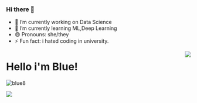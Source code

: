 ### Hi there 👋




- 🔭 I’m currently working on Data Science
- 🌱 I’m currently learning ML,Deep Learning
- 😄 Pronouns: she/they
- ⚡ Fun fact: i hated coding in university.



<img align='right' src="https://github-readme-stats.vercel.app/api?username=bleu8&show_icons=true">

# Hello i'm Blue! 
<p align="left"> <img src="https://komarev.com/ghpvc/?username=bleu8" alt="blue8" /> </p>


[![](https://img.shields.io/github/followers/bleu8?style=social)](https://www.github.com/bleu8)



